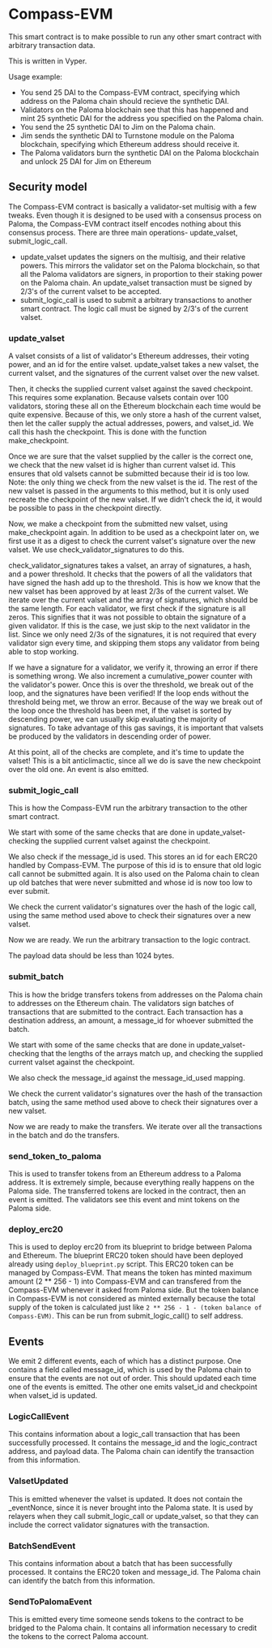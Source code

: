 # Compass-EVM

This smart contract is to make possible to run any other smart contract with arbitrary transaction data.

This is written in Vyper.

Usage example:

- You send 25 DAI to the Compass-EVM contract, specifying which address on the Paloma chain should recieve the synthetic DAI.
- Validators on the Paloma blockchain see that this has happened and mint 25 synthetic DAI for the address you specified on the Paloma chain.
- You send the 25 synthetic DAI to Jim on the Paloma chain.
- Jim sends the synthetic DAI to Turnstone module on the Paloma blockchain, specifying which Ethereum address should receive it.
- The Paloma validators burn the synthetic DAI on the Paloma blockchain and unlock 25 DAI for Jim on Ethereum

## Security model

The Compass-EVM contract is basically a validator-set multisig with a few tweaks. Even though it is designed to be used with a consensus process on Paloma, the Compass-EVM contract itself encodes nothing about this consensus process. There are three main operations- update_valset, submit_logic_call.
- update_valset updates the signers on the multisig, and their relative powers. This mirrors the validator set on the Paloma blockchain, so that all the Paloma validators are signers, in proportion to their staking power on the Paloma chain. An update_valset transaction must be signed by 2/3's of the current valset to be accepted.
- submit_logic_call is used to submit a arbitrary transactions to another smart contract. The logic call must be signed by 2/3's of the current valset.

### update_valset

A valset consists of a list of validator's Ethereum addresses, their voting power, and an id for the entire valset. update_valset takes a new valset, the current valset, and the signatures of the current valset over the new valset.

Then, it checks the supplied current valset against the saved checkpoint. This requires some explanation. Because valsets contain over 100 validators, storing these all on the Ethereum blockchain each time would be quite expensive. Because of this, we only store a hash of the current valset, then let the caller supply the actual addresses, powers, and valset_id. We call this hash the checkpoint. This is done with the function make_checkpoint.

Once we are sure that the valset supplied by the caller is the correct one, we check that the new valset id is higher than current valset id. This ensures that old valsets cannot be submitted because their id is too low. Note: the only thing we check from the new valset is the id. The rest of the new valset is passed in the arguments to this method, but it is only used recreate the checkpoint of the new valset. If we didn't check the id, it would be possible to pass in the checkpoint directly.

Now, we make a checkpoint from the submitted new valset, using make_checkpoint again. In addition to be used as a checkpoint later on, we first use it as a digest to check the current valset's signature over the new valset. We use check_validator_signatures to do this.

check_validator_signatures takes a valset, an array of signatures, a hash, and a power threshold. It checks that the powers of all the validators that have signed the hash add up to the threshold. This is how we know that the new valset has been approved by at least 2/3s of the current valset. We iterate over the current valset and the array of signatures, which should be the same length. For each validator, we first check if the signature is all zeros. This signifies that it was not possible to obtain the signature of a given validator. If this is the case, we just skip to the next validator in the list. Since we only need 2/3s of the signatures, it is not required that every validator sign every time, and skipping them stops any validator from being able to stop working.

If we have a signature for a validator, we verify it, throwing an error if there is something wrong. We also increment a cumulative_power counter with the validator's power. Once this is over the threshold, we break out of the loop, and the signatures have been verified! If the loop ends without the threshold being met, we throw an error. Because of the way we break out of the loop once the threshold has been met, if the valset is sorted by descending power, we can usually skip evaluating the majority of signatures. To take advantage of this gas savings, it is important that valsets be produced by the validators in descending order of power.

At this point, all of the checks are complete, and it's time to update the valset! This is a bit anticlimactic, since all we do is save the new checkpoint over the old one. An event is also emitted.

### submit_logic_call

This is how the Compass-EVM run the arbitrary transaction to the other smart contract.

We start with some of the same checks that are done in update_valset- checking the supplied current valset against the checkpoint.

We also check if the message_id is used. This stores an id for each ERC20 handled by Compass-EVM. The purpose of this id is to ensure that old logic call cannot be submitted again. It is also used on the Paloma chain to clean up old batches that were never submitted and whose id is now too low to ever submit.

We check the current validator's signatures over the hash of the logic call, using the same method used above to check their signatures over a new valset.

Now we are ready. We run the arbitrary transaction to the logic contract.

The payload data should be less than 1024 bytes.

### submit_batch

This is how the bridge transfers tokens from addresses on the Paloma chain to addresses on the Ethereum chain. The validators sign batches of transactions that are submitted to the contract. Each transaction has a destination address, an amount, a message_id for whoever submitted the batch.

We start with some of the same checks that are done in update_valset- checking that the lengths of the arrays match up, and checking the supplied current valset against the checkpoint.

We also check the message_id against the message_id_used mapping.

We check the current validator's signatures over the hash of the transaction batch, using the same method used above to check their signatures over a new valset.

Now we are ready to make the transfers. We iterate over all the transactions in the batch and do the transfers.

### send_token_to_paloma

This is used to transfer tokens from an Ethereum address to a Paloma address. It is extremely simple, because everything really happens on the Paloma side. The transferred tokens are locked in the contract, then an event is emitted. The validators see this event and mint tokens on the Paloma side.

### deploy_erc20

This is used to deploy erc20 from its blueprint to bridge between Paloma and Ethereum. The blueprint ERC20 token should have been deployed already using `deploy_blueprint.py` script. This ERC20 token can be managed by Compass-EVM. That means the token has minted maximum amount (2 ** 256 - 1) into Compass-EVM and can transfered from the Compass-EVM whenever it asked from Paloma side. But the token balance in Compass-EVM is not considered as minted externally because the total supply of the token is calculated just like `2 ** 256 - 1 - (token balance of Compass-EVM)`. This can be run from submit_logic_call() to self address.

## Events

We emit 2 different events, each of which has a distinct purpose. One contains a field called message_id, which is used by the Paloma chain to ensure that the events are not out of order. This should updated each time one of the events is emitted.
The other one emits valset_id and checkpoint when valset_id is updated.

### LogicCallEvent

This contains information about a logic_call transaction that has been successfully processed. It contains the message_id and the logic_contract address, and payload data. The Paloma chain can identify the transaction from this information.

### ValsetUpdated

This is emitted whenever the valset is updated. It does not contain the _eventNonce, since it is never brought into the Paloma state. It is used by relayers when they call submit_logic_call or update_valset, so that they can include the correct validator signatures with the transaction.

### BatchSendEvent

This contains information about a batch that has been successfully processed. It contains the ERC20 token and message_id. The Paloma chain can identify the batch from this information.

### SendToPalomaEvent

This is emitted every time someone sends tokens to the contract to be bridged to the Paloma chain. It contains all information necessary to credit the tokens to the correct Paloma account.
